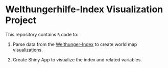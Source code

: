 # Welthungerhilfe-Index Visualization Project 

This repository contains `R` code to:

 1. Parse data from the [Welthunger-Index](https://www.welthungerhilfe.de/hunger/welthunger-index/) to create world map visualizations. 
 
 2. Create Shiny App to visualize the index and related variables. 

